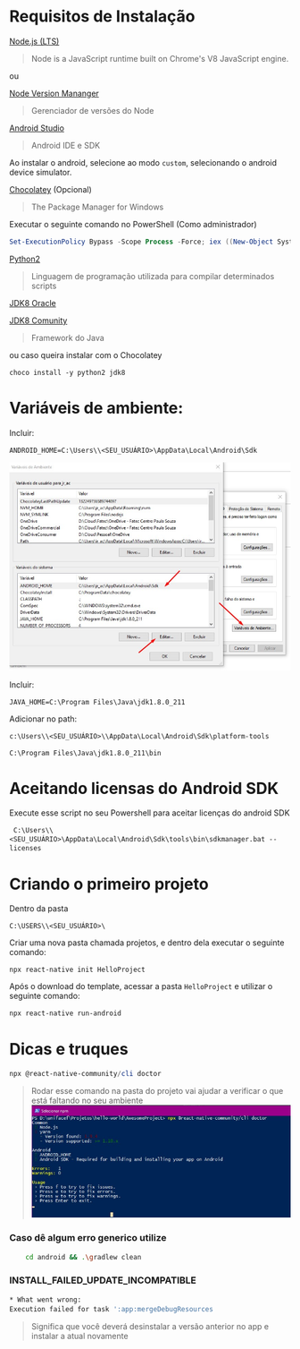 # Requisitos de Instalação


[Node.js (LTS)](https://nodejs.org/en/download/)
> Node is a JavaScript runtime built on Chrome's V8 JavaScript engine. 

ou 

[Node Version Mananger](https://github.com/coreybutler/nvm-windows/releases/download/1.1.7/nvm-setup.zip)
> Gerenciador de versões do Node

[Android Studio](https://developer.android.com/studio)
> Android IDE e  SDK

Ao instalar o android, selecione ao modo `custom`, selecionando o android device simulator.

[Chocolatey](https://chocolatey.org/) (Opcional)
> The Package Manager for Windows

Executar o seguinte comando no PowerShell (Como administrador)
```powershell
Set-ExecutionPolicy Bypass -Scope Process -Force; iex ((New-Object System.Net.WebClient).DownloadString('https://chocolatey.org/install.ps1'))
```

[Python2](https://www.python.org/ftp/python/2.7.2/python-2.7.2.amd64.msi)
> Linguagem de programação utilizada para compilar determinados scripts

[JDK8 Oracle](https://www.oracle.com/technetwork/pt/java/javase/downloads/jdk8-downloads-2133151.html)

[JDK8 Comunity](https://mega.nz/#F!EolCyShY!D0QUZdcafG1mUXbqWywFsg)
> Framework do Java

ou caso queira instalar com o Chocolatey
```
choco install -y python2 jdk8
```

# Variáveis de ambiente:

Incluir:

```
ANDROID_HOME=C:\Users\\<SEU_USUÁRIO>\AppData\Local\Android\Sdk
```

![android-home](./images/env.jpg)

Incluir:
```
JAVA_HOME=C:\Program Files\Java\jdk1.8.0_211
```

Adicionar no path:

```
c:\Users\\<SEU_USUÁRIO>\\AppData\Local\Android\Sdk\platform-tools
```

```
C:\Program Files\Java\jdk1.8.0_211\bin
```

# Aceitando licensas do Android SDK

Execute esse script no seu Powershell para aceitar licenças do android SDK

```
 C:\Users\\<SEU_USUÁRIO>\AppData\Local\Android\Sdk\tools\bin\sdkmanager.bat --licenses
```

# Criando o primeiro projeto

Dentro da pasta 

```
C:\USERS\\<SEU_USUÁRIO>\
```

Criar uma nova pasta chamada projetos, e dentro dela executar o seguinte comando:

```
npx react-native init HelloProject
```

Após o download do template, acessar a pasta `HelloProject` e utilizar o seguinte comando:

```
npx react-native run-android
```

# Dicas e truques

```powershell
npx @react-native-community/cli doctor
```

> Rodar esse comando na pasta do projeto vai ajudar a verificar o que está faltando no seu ambiente
![android-home](./images/doctor.jpg)

### Caso dê algum erro generico utilize

```sh
    cd android && .\gradlew clean
```

### INSTALL_FAILED_UPDATE_INCOMPATIBLE

```sh
* What went wrong:
Execution failed for task ':app:mergeDebugResources
```

> Significa que você deverá desinstalar a versão anterior no app e instalar a atual novamente

